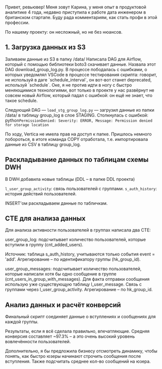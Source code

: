 Привет, ревьювер! Меня зовут Карина, у меня опыт в продуктовой аналитике 4 года, недавно приступила к работе дата инженером в британском стартапе. Буду рада комментариям, как стать профи в этой профессии.

По нашему проекту: он несложный, но не без нюансов.

<h2>1. Загрузка данных из S3</h2>
Заливаем данные из S3 в папку /data/ Написала DAG для Airflow, который с помощью библиотеки boto3 скачивает данные. Назвала этот DAG download_group_log.py.
В процессе пободалась с ошибками, о которых уведомлял VSCode в процессе тестирования скрипта: говорит, не используй в даге `schedule_interval`, он вот-вот станет deprecated, используй `schedule`. Оке, я не против идти в ногу с быстро меняющимися технологиями, вот только в проекте у нас развёрнут не совсем новый Airflow, который падал с ошибкой: он ещё не знает, что такое schedule.

Следующий DAG — `load_stg_group_log.py` — загрузил данные из папки /data/ в таблицу group_log в слое STAGING. Столкнулась с ошибкой:
python```PermissionDenied: Severity: ERROR, Message: Permission denied for storage location```

По ходу, Vertica не имела прав на доступ к папке. Пришлось немного побороться, в итоге команда COPY отработала, т.е. импортировала данные из CSV в таблицу group_log.

<h2> Раскладывание данных по таблицам схемы DWH</h2>
В DWH добавила новые таблицы (DDL – в папке DDL проекта)

`l_user_group_activity`: связь пользователей с группами.
`s_auth_history`: история действий пользователей.


INSERT'ом раскладываем данные по табличкам.

<h2>СТЕ для анализа данных</h2>
Для анализа активности пользователей в группах написала два CTE:

user_group_log: подсчитывает количество пользователей, которые вступили в группу (cnt_added_users).

Источник: таблица s_auth_history, учитываются только события event = 'add'.
Агрегирование – по идентификатору группы (hk_group_id).

user_group_messages: подсчитывает количество пользователей, которые написали хотя бы одно сообщение в группе (cnt_users_in_group_with_messages). Для факта отправки сообщения использую уже существующую таблицу l_user_message.
Связь с группами через l_user_group_activity.
Агрегирование – по hk_group_id.

<h2>Анализ данных и расчёт конверсий</h2>
Финальный скрипт соединяет данные о вступлениях и сообщениях для каждой группы.

Результаты, если я всё сделала правильно, впечатляющие. Средняя конверсия составляет ~97.3% – а это очень высокий уровень вовлечённости пользователей. 

Дополнительно, я бы предложила бизнесу отсмотреть динамику, чтобы понять, как быстро юзеры начинают строчить сообщения после вступления. Также подсчитать среднее кол-во сообщений на юзера.